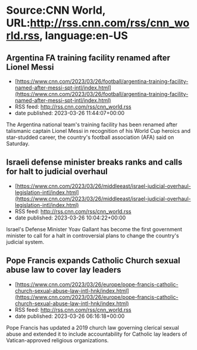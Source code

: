 # Source:CNN World, URL:http://rss.cnn.com/rss/cnn_world.rss, language:en-US

## Argentina FA training facility renamed after Lionel Messi
 - [https://www.cnn.com/2023/03/26/football/argentina-training-facility-named-after-messi-spt-intl/index.html](https://www.cnn.com/2023/03/26/football/argentina-training-facility-named-after-messi-spt-intl/index.html)
 - RSS feed: http://rss.cnn.com/rss/cnn_world.rss
 - date published: 2023-03-26 11:44:07+00:00

The Argentina national team's training facility has been renamed after talismanic captain Lionel Messi in recognition of his World Cup heroics and star-studded career, the country's football association (AFA) said on Saturday.

## Israeli defense minister breaks ranks and calls for halt to judicial overhaul
 - [https://www.cnn.com/2023/03/26/middleeast/israel-judicial-overhaul-legislation-intl/index.html](https://www.cnn.com/2023/03/26/middleeast/israel-judicial-overhaul-legislation-intl/index.html)
 - RSS feed: http://rss.cnn.com/rss/cnn_world.rss
 - date published: 2023-03-26 10:04:22+00:00

Israel's Defense Minister Yoav Gallant has become the first government minister to call for a halt in controversial plans to change the country's judicial system.

## Pope Francis expands Catholic Church sexual abuse law to cover lay leaders
 - [https://www.cnn.com/2023/03/26/europe/pope-francis-catholic-church-sexual-abuse-law-intl-hnk/index.html](https://www.cnn.com/2023/03/26/europe/pope-francis-catholic-church-sexual-abuse-law-intl-hnk/index.html)
 - RSS feed: http://rss.cnn.com/rss/cnn_world.rss
 - date published: 2023-03-26 06:16:18+00:00

Pope Francis has updated a 2019 church law governing clerical sexual abuse and extended it to include accountability for Catholic lay leaders of Vatican-approved religious organizations.

